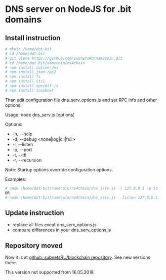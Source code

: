 DNS server on NodeJS for .bit domains
=================

Install instruction
--------------------

```sh
# mkdir /home/dot-bit
# cd /home/dot-bit
# git clone https://github.com/subnetsRU/namecoin.git
# cd /home/dot-bit/namecoin/ns4chain
# npm install native-dns
# npm install json-rpc2
# npm install fs
# npm install util
# npm install sprintf-js
# npm install insubnet
```
Than edit configuration file dns_serv_options.js and set RPC info and other options.

Usage: node dns_serv.js [options]

Options:
* -h, --help
* -d, --debug <none|log|cli|full>
* -l, --listen <IP>
* -p, --port <PORT>
* -t, --ttl <NUMBER>
* -r, --recursion

Note: Startup options override configuration options.

Examples:
```sh
# node /home/dot-bit/namecoin/ns4chain/dns_serv.js -l 127.0.0.1 -p 53 -d cli -t 300
OR
# node /home/dot-bit/namecoin/ns4chain/dns_serv.js --listen 127.0.0.1 --port 53 --debug cli --ttl 300
```

Update instruction
--------------------
* replace all files exept dns_serv_options.js
* compare differences in your dns_serv_options.js

Repository moved 
--------------------
Now it is at [github: subnetsRU/blockchain repository](https://github.com/subnetsRU/blockchain/tree/master/ns4chain). See new versions there.

This version not supported from 16.05.2018.

